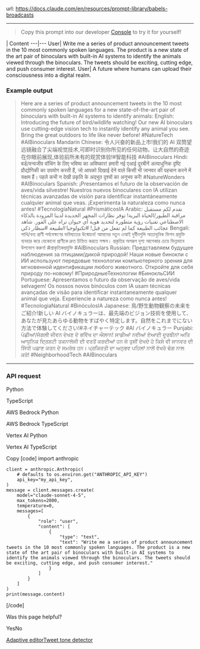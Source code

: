 url: https://docs.claude.com/en/resources/prompt-library/babels-broadcasts

---

> Copy this prompt into our developer [Console](https://console.anthropic.com/dashboard) to try it for yourself\!

| Content
---|---
User| Write me a series of product announcement tweets in the 10 most commonly spoken languages. The product is a new state of the art pair of binoculars with built-in AI systems to identify the animals viewed through the binoculars. The tweets should be exciting, cutting edge, and push consumer interest.
User| A future where humans can upload their consciousness into a digital realm.

### Example output

> Here are a series of product announcement tweets in the 10 most commonly spoken languages for a new state-of-the-art pair of binoculars with built-in AI systems to identify animals: English:
>  Introducing the future of bird/wildlife watching\! Our new AI binoculars use cutting-edge vision tech to instantly identify any animal you see. Bring the great outdoors to life like never before\! \#NatureTech \#AIBinoculars Mandarin Chinese:
>  令人兴奋的新品上市\!我们的 AI 双筒望远镜融合了尖端视觉技术,可即时识别你所见的任何动物。让大自然的奇迹在你眼前展现,体验前所未有的观赏体验\!\#智能科技 \#AIBinoculars Hindi:
>  बर्ड/वन्यजीव वॉचिंग के लिए भविष्य का अविष्कार\! हमारी नई एआई दूरबीनें अत्याधुनिक दृष्टि प्रौद्योगिकी का उपयोग करती हैं, जो आपको दिखाई देने वाले किसी भी जानवर की पहचान करने में सक्षम हैं। पहले कभी न देखी प्रकृति के अद्भुत दृश्यों का अनुभव करें\! \#NatureWonders \#AIBinoculars Spanish:
>  ¡Presentamos el futuro de la observación de aves/vida silvestre\! Nuestros nuevos binoculares con IA utilizan técnicas avanzadas de visión para identificar instantáneamente cualquier animal que veas. ¡Experimenta la naturaleza como nunca antes\! \#TecnologíaNatural \#PrismáticosIA Arabic:
>  نقدم لكم مستقبل مراقبة الطيور/الحياة البرية\! توفر نظارات المجهر الجديدة لدينا المزودة بالذكاء الاصطناعي تقنيات رؤية متطورة لتحديد هوية أي حيوان تراه على الفور. شاهد عجائب الطبيعة كما لم تفعل من قبل\! \#تكنولوجيا _الطبيعة \#منظار_ ذكي Bengali:
>  পাখি/বন্য প্রাণী পর্যবেক্ষণের ভবিষ্যতের উন্মোচন\! আমাদের নতুন এআই দুর্বীনগুলি অত্যাধুনিক ভিশন প্রযুক্তি ব্যবহার করে যেকোনো প্রাণীকে দ্রুত চিহ্নিত করতে সক্ষম। প্রকৃতির অপরূপ দৃশ্য আগেকার চেয়ে ভিন্নভাবে উপভোগ করুন\! \#প্রাকৃতিকপ্রযুক্তি \#AIBinoculars Russian:
>  Представляем будущее наблюдения за птицами/дикой природой\! Наши новые бинокли с ИИ используют передовые технологии компьютерного зрения для мгновенной идентификации любого животного. Откройте для себя природу по-новому\! \#ПриродныеТехнологии \#БинокльСИИ Portuguese:
>  Apresentamos o futuro da observação de aves/vida selvagem\! Os nossos novos binóculos com IA usam técnicas avançadas de visão para identificar instantaneamente qualquer animal que veja. Experiencie a natureza como nunca antes\! \#TecnologiaNatural \#BinóculosIA Japanese:
>  鳥/野生動物観察の未来をご紹介\!新しい AI バイノキュラーは、最先端のビジョン技術を使用して、あなたが見たあらゆる動物をすばやく特定します。自然をこれまでにない方法で体験してください\!\#ネイチャーテック \#AI バイノキュラー Punjabi:
>  ਪੰਛੀਆਂ/ਜੰਗਲੀ ਜੀਵਨ ਦੇਖਣ ਦੇ ਭਵਿੱਖ ਦਾ ਐਲਾਨ\! ਸਾਡੀਆਂ ਨਵੀਆਂ ਏਆਈ ਦੂਰਬੀਨਾਂ ਅਤਿ ਆਧੁਨਿਕ ਦ੍ਰਿਸ਼ਟੀ ਤਕਨਾਲੋਜੀ ਦੀ ਵਰਤੋਂ ਕਰਦੀਆਂ ਹਨ ਜੋ ਤੁਸੀਂ ਦੇਖਦੇ ਹੋ ਕਿਸੇ ਵੀ ਜਾਨਵਰ ਦੀ ਸਿੱਧੀ ਪਛਾਣ ਕਰਨ ਦੇ ਸਮਰੱਥ ਹਨ। ਪ੍ਰਕਿਰਤੀ ਦਾ ਅਨੁਭਵ ਪਹਿਲਾਂ ਨਾਲੋਂ ਵੱਖਰੇ ਢੰਗ ਨਾਲ ਕਰੋ\! \#NeighborhoodTech \#AIBinoculars

* * *

### API request

Python

TypeScript

AWS Bedrock Python

AWS Bedrock TypeScript

Vertex AI Python

Vertex AI TypeScript

Copy
[code]
    import anthropic

    client = anthropic.Anthropic(
        # defaults to os.environ.get("ANTHROPIC_API_KEY")
        api_key="my_api_key",
    )
    message = client.messages.create(
        model="claude-sonnet-4-5",
        max_tokens=2000,
        temperature=0,
        messages=[
            {
                "role": "user",
                "content": [
                    {
                        "type": "text",
                        "text": "Write me a series of product announcement tweets in the 10 most commonly spoken languages. The product is a new state of the art pair of binoculars with built-in AI systems to identify the animals viewed through the binoculars. The tweets should be exciting, cutting edge, and push consumer interest."
                    }
                ]
            }
        ]
    )
    print(message.content)

[/code]

Was this page helpful?

YesNo

[Adaptive editor](/en/resources/prompt-library/adaptive-editor)[Tweet tone detector](/en/resources/prompt-library/tweet-tone-detector)
